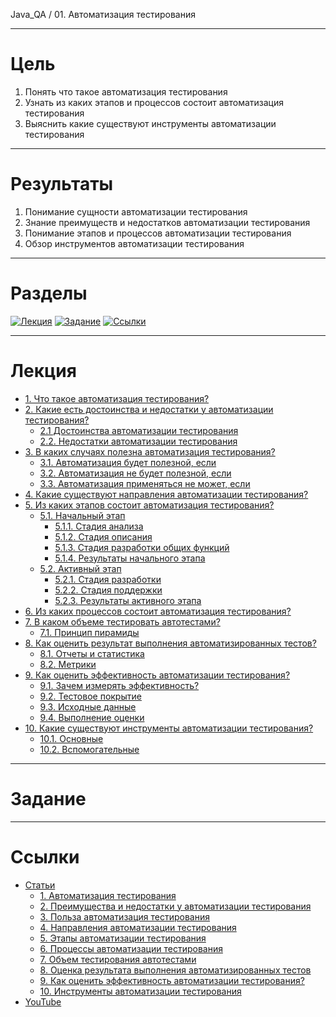 Java_QA / 01. Автоматизация тестирования

***

# Цель

1. Понять что такое автоматизация тестирования
2. Узнать из каких этапов и процессов состоит автоматизация тестирования
3. Выяснить какие существуют инструменты автоматизации тестирования

***

# Результаты 

1. Понимание сущности автоматизации тестирования
2. Знание преимуществ и недостатков автоматизации тестирования
3. Понимание этапов и процессов автоматизации тестирования
4. Обзор инструментов автоматизации тестирования

***

# Разделы

[![Лекция](https://img.shields.io/badge/-Лекция-ee99ff)](1.%20Лекция.md)
[![Задание](https://img.shields.io/badge/-Задание-99ffee)](2.%20Задание.md)
[![Ссылки](https://img.shields.io/badge/-Ссылки-ffee99)](3.%20Ссылки.md)

***

# Лекция

* [1. Что такое автоматизация тестирования?](#1-что-такое-автоматизация-тестирования)
* [2. Какие есть достоинства и недостатки у автоматизации тестирования?](#2-какие-есть-достоинства-и-недостатки-у-автоматизации-тестирования)
    * [2.1 Достоинства автоматизации тестирования](#21-достоинства-автоматизации-тестирования)
    * [2.2. Недостатки автоматизации тестирования](#22-недостатки-автоматизации-тестирования)
* [3. В каких случаях полезна автоматизация тестирования?](#3-в-каких-случаях-полезна-автоматизация-тестирования)
    * [3.1. Автоматизация будет полезной, если](#31-автоматизация-будет-полезной-если)
    * [3.2. Автоматизация не будет полезной, если](#32-автоматизация-не-будет-полезной-если)
    * [3.3. Автоматизация применяться не может, если](#32-автоматизация-не-будет-полезной-если)
* [4. Какие существуют направления автоматизации тестирования?](#4-какие-существуют-направления-автоматизации-тестирования)
* [5. Из каких этапов состоит автоматизация тестирования?](#5-из-каких-этапов-состоит-автоматизация-тестирования)
    * [5.1. Начальный этап](#51-начальный-этап)
        * [5.1.1. Стадия анализа](#511-стадия-анализа)
        * [5.1.2. Стадия описания](#512-стадия-описания)
        * [5.1.3. Стадия разработки общих функций](#513-стадия-разработки-общих-функций)
        * [5.1.4. Результаты начального этапа](#514-результаты-начального-этапа)
    * [5.2. Активный этап](#52-активный-этап)
        * [5.2.1. Стадия разработки](#521-стадия-разработки)
        * [5.2.2. Стадия поддержки](#522-стадия-поддержки)
        * [5.2.3. Результаты активного этапа](#523-результаты-активного-этапа)
* [6. Из каких процессов состоит автоматизация тестирования?](#6-из-каких-процессов-состоит-автоматизация-тестирования)
* [7. В каком объеме тестировать автотестами?](#7-в-каком-объеме-тестировать-автотестами)
    * [7.1. Принцип пирамиды](#71-принцип-пирамиды)
* [8. Как оценить результат выполнения автоматизированных тестов?](#8-как-оценить-результат-выполнения-автоматизированных-тестов)
    * [8.1. Отчеты и статистика](#81-отчеты-и-статистика)
    * [8.2. Метрики](#82-метрики)
* [9. Как оценить эффективность автоматизации тестирования?](#9-как-оценить-эффективность-автоматизации-тестирования)
    * [9.1. Зачем измерять эффективность?](#91-зачем-измерять-эффективность)
    * [9.2. Тестовое покрытие](#92-тестовое-покрытие)
    * [9.3. Исходные данные](#93-исходные-данные)
    * [9.4. Выполнение оценки](#94-выполнение-оценки)
* [10. Какие существуют инструменты автоматизации тестирования?](#10-какие-существуют-инструменты-автоматизации-тестирования)
    * [10.1. Основные](#101-основные)
    * [10.2. Вспомогательные](#102-вспомогательные)

***

# Задание



***

# Ссылки

* [Статьи](#статьи)
  * [1. Автоматизация тестирования](#1-автоматизация-тестирования)
  * [2. Преимущества и недостатки у автоматизации тестирования](#2-преимущества-и-недостатки-у-автоматизации-тестирования)
  * [3. Польза автоматизация тестирования](#3-польза-автоматизация-тестирования)
  * [4. Направления автоматизации тестирования](#4-направления-автоматизации-тестирования)
  * [5. Этапы автоматизации тестирования](#5-этапы-автоматизации-тестирования)
  * [6. Процессы автоматизации тестирования](#6-процессы-автоматизации-тестирования)
  * [7. Объем тестирования автотестами](#7-объем-тестирования-автотестами)
  * [8. Оценка результата выполнения автоматизированных тестов](#8-оценка-результата-выполнения-автоматизированных-тестов)
  * [9. Как оценить эффективность автоматизации тестирования?](#9-как-оценить-эффективность-автоматизации-тестирования)
  * [10. Инструменты автоматизации тестирования](#10-инструменты-автоматизации-тестирования)
* [YouTube](#youtube)